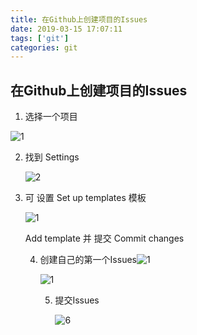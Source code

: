 ```yaml
---
title: 在Github上创建项目的Issues
date: 2019-03-15 17:07:11
tags: ['git']
categories: git
---
```


## 

## 在Github上创建项目的Issues

1. 选择一个项目

  ![1](https://img-blog.csdnimg.cn/20190315163526648.png?x-oss-process=image/watermark,type_ZmFuZ3poZW5naGVpdGk,shadow_10,text_aHR0cHM6Ly9ibG9nLmNzZG4ubmV0L3h1OTkwMTI4NjM4,size_16,color_FFFFFF,t_70"这是CSDN的图标")



2. 找到 Settings

   ![2](https://img-blog.csdnimg.cn/20190315163746580.png?x-oss-process=image/watermark,type_ZmFuZ3poZW5naGVpdGk,shadow_10,text_aHR0cHM6Ly9ibG9nLmNzZG4ubmV0L3h1OTkwMTI4NjM4,size_16,color_FFFFFF,t_70"这是CSDN的图标")


3. 可 设置 Set up templates  模板

   ![1](https://img-blog.csdnimg.cn/20190315164050446.png?x-oss-process=image/watermark,type_ZmFuZ3poZW5naGVpdGk,shadow_10,text_aHR0cHM6Ly9ibG9nLmNzZG4ubmV0L3h1OTkwMTI4NjM4,size_16,color_FFFFFF,t_70"这是CSDN的图标")

   Add template 并 提交 Commit changes



   4. 创建自己的第一个Issues![1](https://img-blog.csdnimg.cn/201903151643358.png?x-oss-process=image/watermark,type_ZmFuZ3poZW5naGVpdGk,shadow_10,text_aHR0cHM6Ly9ibG9nLmNzZG4ubmV0L3h1OTkwMTI4NjM4,size_16,color_FFFFFF,t_70,"这是CSDN的图片")

      ![1](https://img-blog.csdnimg.cn/2019031516450112.png?x-oss-process=image/watermark,type_ZmFuZ3poZW5naGVpdGk,shadow_10,text_aHR0cHM6Ly9ibG9nLmNzZG4ubmV0L3h1OTkwMTI4NjM4,size_16,color_FFFFFF,t_70)



        5. 提交Issues
    
           ![6](https://img-blog.csdnimg.cn/201903151646002.png?x-oss-process=image/watermark,type_ZmFuZ3poZW5naGVpdGk,shadow_10,text_aHR0cHM6Ly9ibG9nLmNzZG4ubmV0L3h1OTkwMTI4NjM4,size_16,color_FFFFFF,t_70,"这是CSDN的图片")


          